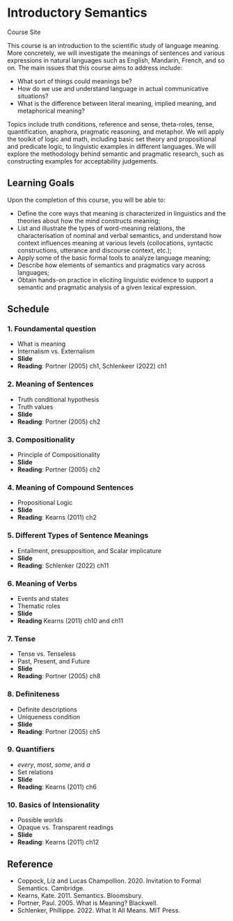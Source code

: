 # Introductory Semantics
Course Site

This course is an introduction to the scientific study of language meaning. More concretely, we will investigate the meanings of sentences and various expressions in natural languages such as English, Mandarin, French, and so on. The main issues that this course aims to address include: 

- What sort of things could meanings be? 
- How do we use and understand language in actual communicative situations?
- What is the difference between literal meaning, implied meaning, and metaphorical meaning? 

Topics include truth conditions, reference and sense, theta-roles, tense, quantification, anaphora, pragmatic reasoning, and metaphor.  We will apply the toolkit of logic and math, including basic set theory and propositional and predicate logic, to linguistic examples in different languages. We will explore the methodology behind semantic and pragmatic research, such as constructing examples for acceptability judgements.

## Learning Goals

Upon the completion of this course, you will be able to:

- Define the core ways that meaning is characterized in linguistics and the theories about how the mind constructs meaning;
- List and illustrate the types of word-meaning relations, the characterisation of nominal and verbal semantics, and understand how context influences meaning at various levels (collocations, syntactic constructions, utterance and discourse context, etc.);
- Apply some of the basic formal tools to analyze language meaning;
- Describe how elements of semantics and pragmatics vary across languages; 
- Obtain hands-on practice in eliciting linguistic evidence to support a semantic and pragmatic analysis of a given lexical expression.  

## Schedule 

### 1. Foundamental question

- What is meaning
- Internalism vs. Externalism
- **Slide**
- **Reading**: Portner (2005) ch1, Schlenkeer (2022) ch1

### 2. Meaning of Sentences

- Truth conditional hypothesis
- Truth values
- **Slide**
- **Reading**: Portner (2005) ch2

### 3. Compositionality 

- Principle of Compositionality
- **Slide**
- **Reading**: Portner (2005) ch2

### 4. Meaning of Compound Sentences

- Propositional Logic
- **Slide**
- **Reading**: Kearns (2011) ch2

### 5. Different Types of Sentence Meanings

- Entailment, presupposition, and Scalar implicature
- **Slide**
- **Reading**: Schlenker (2022) ch11

### 6. Meaning of Verbs

- Events and states
- Thematic roles
- **Slide**
- **Reading** Kearns (2011) ch10 and ch11

### 7. Tense

- Tense vs. Tenseless
- Past, Present, and Future
- **Slide**
- **Reading**: Portner (2005) ch8

### 8. Definiteness

- Definite descriptions
- Uniqueness condition
- **Slide**
- **Reading**: Portner (2005) ch5

### 9. Quantifiers 

- *every*, *most*, *some*, and *a* 
- Set relations
- **Slide**
- **Reading**: Kearns (2011) ch6

### 10. Basics of Intensionality

- Possible worlds
- Opaque vs. Transparent readings
- **Slide**
- **Reading**: Kearns (2011) ch12

## Reference

- Coppock, Liz and Lucas Champollion. 2020. Invitation to Formal Semantics. Cambridge. 
- Kearns, Kate. 2011. Semantics. Bloomsbury. 
- Portner, Paul. 2005. What is Meaning? Blackwell. 
- Schlenker, Phillippe. 2022. What It All Means. MIT Press. 
